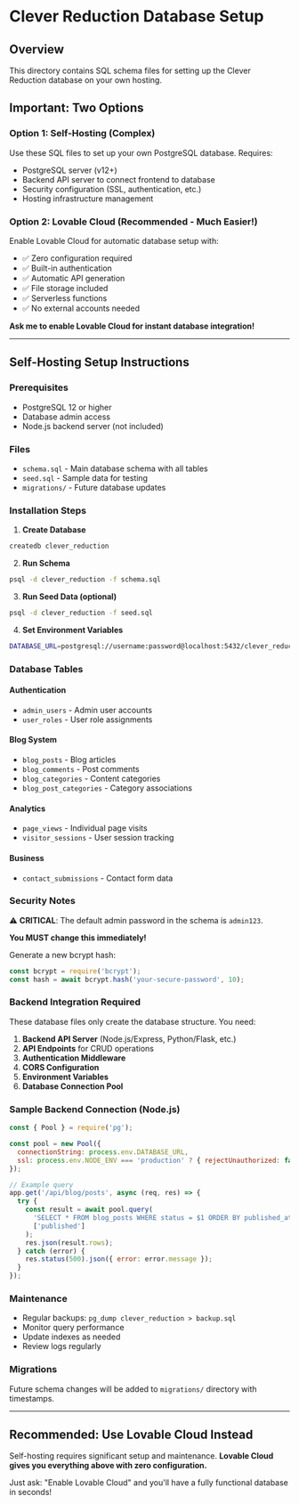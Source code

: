 # Clever Reduction Database Setup

## Overview

This directory contains SQL schema files for setting up the Clever Reduction database on your own hosting.

## Important: Two Options

### Option 1: Self-Hosting (Complex)
Use these SQL files to set up your own PostgreSQL database. Requires:
- PostgreSQL server (v12+)
- Backend API server to connect frontend to database
- Security configuration (SSL, authentication, etc.)
- Hosting infrastructure management

### Option 2: Lovable Cloud (Recommended - Much Easier!)
Enable Lovable Cloud for automatic database setup with:
- ✅ Zero configuration required
- ✅ Built-in authentication
- ✅ Automatic API generation
- ✅ File storage included
- ✅ Serverless functions
- ✅ No external accounts needed

**Ask me to enable Lovable Cloud for instant database integration!**

---

## Self-Hosting Setup Instructions

### Prerequisites

- PostgreSQL 12 or higher
- Database admin access
- Node.js backend server (not included)

### Files

- `schema.sql` - Main database schema with all tables
- `seed.sql` - Sample data for testing
- `migrations/` - Future database updates

### Installation Steps

1. **Create Database**
```bash
createdb clever_reduction
```

2. **Run Schema**
```bash
psql -d clever_reduction -f schema.sql
```

3. **Run Seed Data (optional)**
```bash
psql -d clever_reduction -f seed.sql
```

4. **Set Environment Variables**
```bash
DATABASE_URL=postgresql://username:password@localhost:5432/clever_reduction
```

### Database Tables

#### Authentication
- `admin_users` - Admin user accounts
- `user_roles` - User role assignments

#### Blog System
- `blog_posts` - Blog articles
- `blog_comments` - Post comments
- `blog_categories` - Content categories
- `blog_post_categories` - Category associations

#### Analytics
- `page_views` - Individual page visits
- `visitor_sessions` - User session tracking

#### Business
- `contact_submissions` - Contact form data

### Security Notes

⚠️ **CRITICAL**: The default admin password in the schema is `admin123`. 

**You MUST change this immediately!**

Generate a new bcrypt hash:
```javascript
const bcrypt = require('bcrypt');
const hash = await bcrypt.hash('your-secure-password', 10);
```

### Backend Integration Required

These database files only create the database structure. You need:

1. **Backend API Server** (Node.js/Express, Python/Flask, etc.)
2. **API Endpoints** for CRUD operations
3. **Authentication Middleware**
4. **CORS Configuration**
5. **Environment Variables**
6. **Database Connection Pool**

### Sample Backend Connection (Node.js)

```javascript
const { Pool } = require('pg');

const pool = new Pool({
  connectionString: process.env.DATABASE_URL,
  ssl: process.env.NODE_ENV === 'production' ? { rejectUnauthorized: false } : false
});

// Example query
app.get('/api/blog/posts', async (req, res) => {
  try {
    const result = await pool.query(
      'SELECT * FROM blog_posts WHERE status = $1 ORDER BY published_at DESC',
      ['published']
    );
    res.json(result.rows);
  } catch (error) {
    res.status(500).json({ error: error.message });
  }
});
```

### Maintenance

- Regular backups: `pg_dump clever_reduction > backup.sql`
- Monitor query performance
- Update indexes as needed
- Review logs regularly

### Migrations

Future schema changes will be added to `migrations/` directory with timestamps.

---

## Recommended: Use Lovable Cloud Instead

Self-hosting requires significant setup and maintenance. **Lovable Cloud gives you everything above with zero configuration.**

Just ask: "Enable Lovable Cloud" and you'll have a fully functional database in seconds!
